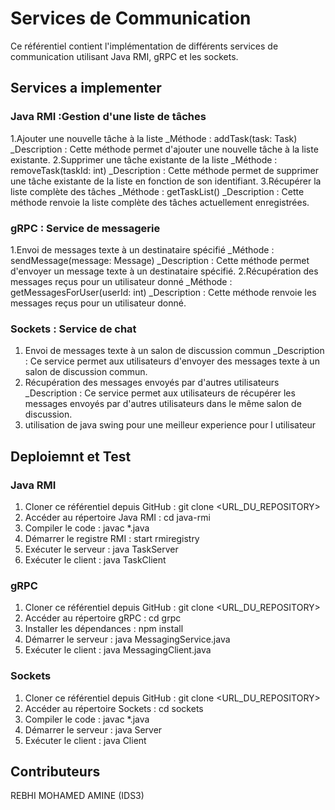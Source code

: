 # Services de Communication
Ce référentiel contient l'implémentation de différents services de communication utilisant Java RMI, gRPC et les sockets.
## Services a implementer 
### Java RMI :Gestion d'une liste de tâches
1.Ajouter une nouvelle tâche à la liste
_Méthode : addTask(task: Task)
_Description : Cette méthode permet d'ajouter une nouvelle tâche à la liste existante.
2.Supprimer une tâche existante de la liste
_Méthode : removeTask(taskId: int)
_Description : Cette méthode permet de supprimer une tâche existante de la liste en fonction de son identifiant.
3.Récupérer la liste complète des tâches
_Méthode : getTaskList()
_Description : Cette méthode renvoie la liste complète des tâches actuellement enregistrées.
### gRPC : Service de messagerie
1.Envoi de messages texte à un destinataire spécifié
_Méthode : sendMessage(message: Message)
_Description : Cette méthode permet d'envoyer un message texte à un destinataire spécifié.
2.Récupération des messages reçus pour un utilisateur donné
_Méthode : getMessagesForUser(userId: int)
_Description : Cette méthode renvoie les messages reçus pour un utilisateur donné.
### Sockets : Service de chat
1. Envoi de messages texte à un salon de discussion commun
_Description : Ce service permet aux utilisateurs d'envoyer des messages texte à un salon de discussion commun.
2. Récupération des messages envoyés par d'autres utilisateurs
_Description : Ce service permet aux utilisateurs de récupérer les messages envoyés par d'autres utilisateurs dans le même salon de discussion.
3. utilisation de java swing pour une meilleur experience pour l utilisateur 
## Deploiemnt et Test
### Java RMI
1. Cloner ce référentiel depuis GitHub : git clone <URL_DU_REPOSITORY>
2. Accéder au répertoire Java RMI : cd java-rmi
3. Compiler le code : javac *.java
4. Démarrer le registre RMI : start rmiregistry
5. Exécuter le serveur : java TaskServer
6. Exécuter le client : java TaskClient
### gRPC
1. Cloner ce référentiel depuis GitHub : git clone <URL_DU_REPOSITORY>
2. Accéder au répertoire gRPC : cd grpc
3. Installer les dépendances : npm install
4. Démarrer le serveur : java MessagingService.java
5. Exécuter le client : java  MessagingClient.java
### Sockets
1. Cloner ce référentiel depuis GitHub : git clone <URL_DU_REPOSITORY>
2. Accéder au répertoire Sockets : cd sockets
3. Compiler le code : javac *.java
4. Démarrer le serveur : java Server
5. Exécuter le client : java Client
## Contributeurs
REBHI MOHAMED AMINE (IDS3)
